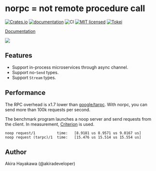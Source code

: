 # norpc = not remote procedure call

[![Crates.io](https://img.shields.io/crates/v/norpc.svg)](https://crates.io/crates/norpc)
[![documentation](https://docs.rs/norpc/badge.svg)](https://docs.rs/norpc)
![CI](https://github.com/akiradeveloper/norpc/workflows/CI/badge.svg)
[![MIT licensed](https://img.shields.io/badge/license-MIT-blue.svg)](https://github.com/akiradeveloper/norpc/blob/master/LICENSE)
[![Tokei](https://tokei.rs/b1/github/akiradeveloper/norpc)](https://github.com/akiradeveloper/norpc)

[Documentation](https://akiradeveloper.github.io/norpc/)

![](https://3.bp.blogspot.com/-BYE2vKLCGwU/Ut0BF_4EfXI/AAAAAAAAdSo/GjcCN353OIE/s800/no_woman.png)

## Features

- Support in-process microservices through async channel.
- Support no-`Send` types.
- Support `Stream` types.

## Performance

The RPC overhead is x1.7 lower than [google/tarpc](https://github.com/google/tarpc). With norpc, you can send more than 100k requests per second.

The benchmark program launches a noop server and send requests from the client.
In measurement, [Criterion](https://github.com/bheisler/criterion.rs) is used.

```
noop request/1          time:   [8.9181 us 8.9571 us 9.0167 us]
noop request (tarpc)/1  time:   [15.476 us 15.514 us 15.554 us]
```

## Author

Akira Hayakawa (@akiradeveloper)
